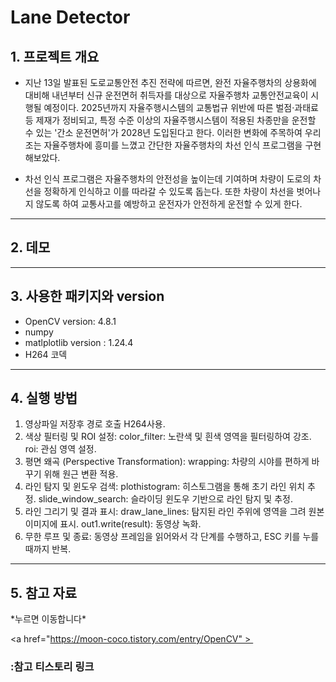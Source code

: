 <h1>Lane Detector</h1>


<h2>1. 프로젝트 개요</h2>

+ 지난 13일 발표된 도로교통안전 추진 전략에 따르면, 완전 자율주행차의 상용화에 대비해 내년부터 신규 운전면허 취득자를 대상으로 자율주행차 교통안전교육이 시행될 예정이다. 2025년까지 자율주행시스템의 교통법규 위반에 따른 벌점·과태료 등 제재가 정비되고, 특정 수준 이상의 자율주행시스템이 적용된 차종만을 운전할 수 있는 '간소 운전면허'가 2028년 도입된다고 한다. 이러한 변화에 주목하여 우리 조는 자율주행차에 흥미를 느꼈고 간단한 자율주행차의 차선 인식 프로그램을 구현해보았다. 

+ 차선 인식 프로그램은 자율주행차의 안전성을 높이는데 기여하며 차량이 도로의 차선을 정확하게 인식하고 이를 따라갈 수 있도록 돕는다. 또한 차량이 차선을 벗어나지 않도록 하여 교통사고를 예방하고 운전자가 안전하게 운전할 수 있게 한다. 
___
<h2>2. 데모 </h2>

___
<h2>3. 사용한 패키지와 version</h2>

- OpenCV version: 4.8.1
- numpy 
- matlplotlib version : 1.24.4
- H264 코덱

___
<h2>4. 실행 방법</h2>

1. 영상파일 저장후 경로 호출
H264사용.
2. 색상 필터링 및 ROI 설정:
color_filter: 노란색 및 흰색 영역을 필터링하여 강조.
roi: 관심 영역 설정.
3. 평면 왜곡 (Perspective Transformation):
wrapping: 차량의 시야를 편하게 바꾸기 위해 원근 변환 적용.
4. 라인 탐지 및 윈도우 검색:
plothistogram: 히스토그램을 통해 초기 라인 위치 추정.
slide_window_search: 슬라이딩 윈도우 기반으로 라인 탐지 및 추정.
5. 라인 그리기 및 결과 표시:
draw_lane_lines: 탐지된 라인 주위에 영역을 그려 원본 이미지에 표시.
out1.write(result): 동영상 녹화.
6. 무한 루프 및 종료:
동영상 프레임을 읽어와서 각 단계를 수행하고, ESC 키를 누를 때까지 반복.

___
<h2>5. 참고 자료</h2>
*누르면 이동합니다*

<a href="https://moon-coco.tistory.com/entry/OpenCV" > <h3>:참고 티스토리 링크 </h3> </a>

